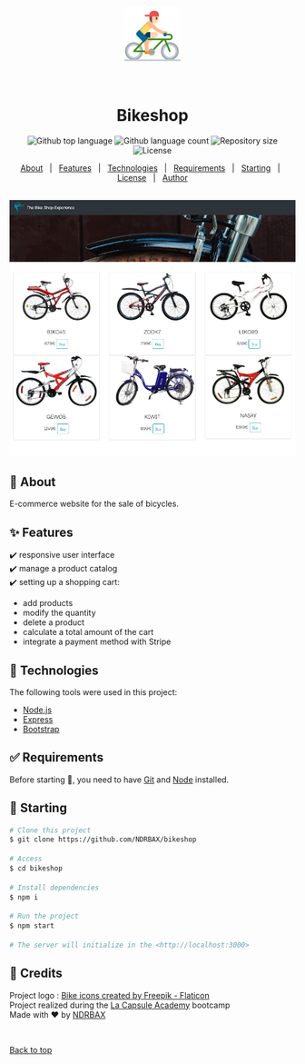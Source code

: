 <div align="center" id="top"> 
  <img src="./assets/bicycle.png" alt="Bikeshop"/ height="100px">

  &#xa0;

  <!-- <a href="https://bikeshop.netlify.app">Demo</a> -->
</div>

<h1 align="center">Bikeshop</h1>

<p align="center">
  <img alt="Github top language" src="https://img.shields.io/github/languages/top/NDRBAX/bikeshop?color=56BEB8">
  <img alt="Github language count" src="https://img.shields.io/github/languages/count/NDRBAX/bikeshop?color=56BEB8">
  <img alt="Repository size" src="https://img.shields.io/github/repo-size/NDRBAX/bikeshop?color=56BEB8">
  <img alt="License" src="https://img.shields.io/github/license/NDRBAX/bikeshop?color=56BEB8">

  <!-- <img alt="Github issues" src="https://img.shields.io/github/issues/{{YOUR_GITHUB_USERNAME}}/bikeshop?color=56BEB8" /> -->

  <!-- <img alt="Github forks" src="https://img.shields.io/github/forks/{{YOUR_GITHUB_USERNAME}}/bikeshop?color=56BEB8" /> -->

  <!-- <img alt="Github stars" src="https://img.shields.io/github/stars/{{YOUR_GITHUB_USERNAME}}/bikeshop?color=56BEB8" /> -->
</p>

<!-- Status -->

<!-- <h4 align="center"> 
	🚧  Bikeshop 🚀 Under construction...  🚧
</h4> 

<hr> -->

<p align="center">
  <a href="#dart-about">About</a> &#xa0; | &#xa0; 
  <a href="#sparkles-features">Features</a> &#xa0; | &#xa0;
  <a href="#rocket-technologies">Technologies</a> &#xa0; | &#xa0;
  <a href="#white_check_mark-requirements">Requirements</a> &#xa0; | &#xa0;
  <a href="#checkered_flag-starting">Starting</a> &#xa0; | &#xa0;
  <a href="#memo-license">License</a> &#xa0; | &#xa0;
  <a href="https://github.com/{{YOUR_GITHUB_USERNAME}}" target="_blank">Author</a>
</p>

<br>
<img src="./assets/preview.jpeg">

## :dart: About ##

E-commerce website for the sale of bicycles.

## :sparkles: Features ##

:heavy_check_mark: responsive user interface\
:heavy_check_mark: manage a product catalog\
:heavy_check_mark: setting up a shopping cart:                      
- add products
- modify the quantity
- delete a product
- calculate a total amount of the cart
- integrate a payment method with Stripe
## :rocket: Technologies ##

The following tools were used in this project:

- [Node.js](https://nodejs.org/en/)
- [Express](https://expressjs.com/)
- [Bootstrap](https://getbootstrap.com/)

## :white_check_mark: Requirements ##

Before starting :checkered_flag:, you need to have [Git](https://git-scm.com) and [Node](https://nodejs.org/en/) installed.

## :checkered_flag: Starting ##

```bash
# Clone this project
$ git clone https://github.com/NDRBAX/bikeshop

# Access
$ cd bikeshop

# Install dependencies
$ npm i

# Run the project
$ npm start

# The server will initialize in the <http://localhost:3000>
```

## :memo: Credits ##

Project logo : <a href="https://www.flaticon.com/free-icons/bike" title="bike icons">Bike icons created by Freepik - Flaticon</a>\
Project realized during the <a href="https://www.lacapsule.academy/">La Capsule Academy</a> bootcamp\
Made with :heart: by <a href="https://github.com/NDRBAX" target="_blank">NDRBAX</a>

&#xa0;

<a href="#top">Back to top</a>
